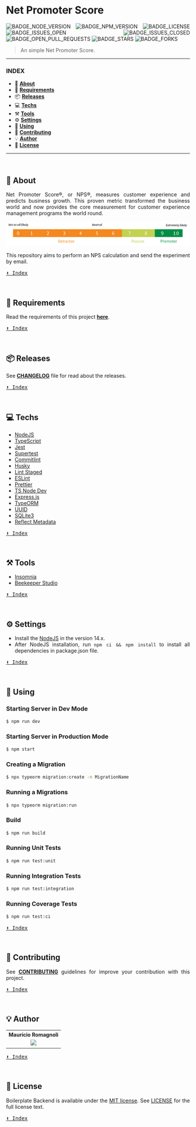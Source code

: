 <div align='justify'>

# **Net Promoter Score**

![BADGE_NODE_VERSION]
![BADGE_NPM_VERSION]
![BADGE_LICENSE]
![BADGE_ISSUES_OPEN]
![BADGE_ISSUES_CLOSED]
![BADGE_OPEN_PULL_REQUESTS]
![BADGE_STARS]
![BADGE_FORKS]

> An simple Net Promoter Score.

---

### **INDEX**

- 📄 **[About](#about)**
- 📝 **[Requirements](-requirements)**
- 📦 **[Releases](#-releases)**
- 💻 **[Techs](#-techs)**
- ⚒️ **[Tools](#%EF%B8%8F-tools)**
- ⚙️ **[Settings](#%EF%B8%8F-settings)**
- 🍷 **[Using](#-using)**
- 🌱 **[Contributing](#-contributing)**
- 💡 **[Author](#-author)**
- 🧾 **[License](#-license)**

---

<br>

## 📄 **About**

Net Promoter Score®, or NPS®, measures customer experience and predicts business growth. This proven metric transformed the business world and now provides the core measurement for customer experience management programs the world round.

![](./assets/nps.png)

This repository aims to perform an NPS calculation and send the experiment by email.

<kbd>[⬆️ Index](#index)</kbd>

<br>

## 📝 **Requirements**

Read the requirements of this project **[here](./docs/requirements)**.

<kbd>[⬆️ Index](#index)</kbd>

<br>

## 📦 **Releases**

See **[CHANGELOG](./docs/guides/CHANGELOG.md)** file for read about the releases.

<kbd>[⬆️ Index](#index)</kbd>

<br>

## 💻 **Techs**

- [NodeJS](https://nodejs.org/en/)
- [TypeScript](https://www.typescriptlang.org/)
- [Jest](https://jestjs.io/)
- [Supertest](https://github.com/visionmedia/supertest)
- [Commitlint](https://github.com/conventional-changelog/commitlint)
- [Husky](https://github.com/typicode/husky)
- [Lint Staged](https://github.com/okonet/lint-staged)
- [ESLint](https://eslint.org/)
- [Prettier](https://prettier.io/)
- [TS Node Dev](https://www.npmjs.com/package/ts-node-dev)
- [Express.js](https://expressjs.com/)
- [TypeORM](https://typeorm.io/#/)
- [UUID](https://www.npmjs.com/package/uuid)
- [SQLite3](https://www.npmjs.com/package/sqlite3)
- [Reflect Metadata](https://www.npmjs.com/package/reflect-metadata)

<kbd>[⬆️ Index](#index)</kbd>

<br>

## ⚒️ **Tools**

- [Insomnia](https://insomnia.rest/)
- [Beekeeper Studio](https://www.beekeeperstudio.io/)

<kbd>[⬆️ Index](#index)</kbd>

<br>

## ⚙️ **Settings**

- Install the [NodeJS](https://nodejs.org/en/download/) in the version 14.x.
- After NodeJS installation, run `npm ci && npm install` to install all dependencies in package.json file.

<kbd>[⬆️ Index](#index)</kbd>

<br>

## 🍷 **Using**

### Starting Server in Dev Mode

```bash
$ npm run dev
```

### Starting Server in Production Mode

```bash
$ npm start
```

### Creating a Migration

```bash
$ npx typeorm migration:create -n MigrationName
```

### Running a Migrations

```bash
$ npx typeorm migration:run
```

### Build

```bash
$ npm run build
```

### Running Unit Tests

```bash
$ npm run test:unit
```

### Running Integration Tests

```bash
$ npm run test:integration
```

### Running Coverage Tests

```bash
$ npm run test:ci
```

<kbd>[⬆️ Index](#index)</kbd>

<br>

## 🌱 **Contributing**

See **[CONTRIBUTING](./docs/guides/CONTRIBUTING.md)** guidelines for improve your contribution with this project.

<kbd>[⬆️ Index](#index)</kbd>

<br>

## 💡 **Author**

<table>
  <tr align=center>
    <th><strong>Maurício Romagnoli</strong></th>
  </tr>
  <tr align=center>
    <td>
      <a href="https://www.linkedin.com/in/mauricioromagnoli/">
        <img width="200" src="https://avatars1.githubusercontent.com/u/38081852?s=460&u=0efcf96c90b1343962f6b881fd230cebb98e1dcb&v=4">
      </a>
    </td>
  </tr>
</table>

<kbd>[⬆️ Index](#index)</kbd>

<br>

## 🧾 **License**

Boilerplate Backend is available under the [MIT license](https://opensource.org/licenses/MIT). See [LICENSE](./LICENSE) for the full license text.

<kbd>[⬆️ Index](#index)</kbd>

<br>

</div>

<!-- Badges -->

[BADGE_NODE_VERSION]: https://img.shields.io/badge/nodejs-v14.15.3-3c873a

[BADGE_NPM_VERSION]: https://img.shields.io/badge/npm-v6.14.9-cc3534

[BADGE_LICENSE]: https://img.shields.io/github/license/x0n4d0/boilerplate-backend

[BADGE_ISSUES_OPEN]: https://img.shields.io/github/issues/x0n4d0/boilerplate-backend

[BADGE_ISSUES_CLOSED]: https://img.shields.io/github/issues-closed/x0n4d0/boilerplate-backend?color=red

[BADGE_OPEN_PULL_REQUESTS]: https://img.shields.io/github/issues-pr/x0n4d0/boilerplate-backend?color=blue

[BADGE_STARS]: https://img.shields.io/github/stars/x0n4d0/boilerplate-backend?color=inactive

[BADGE_FORKS]: https://img.shields.io/github/forks/x0n4d0/boilerplate-backend?color=inactive
